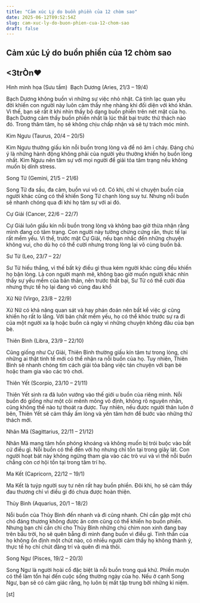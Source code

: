 ```yaml
---
title: "Cảm xúc Lý do buồn phiền của 12 chòm sao"
date: 2025-06-12T09:52:54Z
slug: cam-xuc-ly-do-buon-phien-cua-12-chom-sao
draft: false
---
```


## Cảm xúc Lý do buồn phiền của 12 chòm sao

## <3trÒn♥

Hình minh họa (Sưu tầm)
​
Bạch Dương (Aries, 21/3 – 19/4)

Bạch Dương không buồn vì những sự việc nhỏ nhặt. Cá tính lạc quan yêu đời khiến con người này luôn cảm thấy nhẹ nhàng khi đối diện với khó khăn. Vì thế, bạn sẽ rất ít khi nhìn thấy bộ dạng buồn phiền trên nét mặt của họ. Bạch Dương cảm thấy buồn phiền nhất là lúc thất bại trước thử thách nào đó. Trong thâm tâm, họ sẽ không chịu chấp nhận và sẽ tự trách móc mình.

Kim Ngưu (Taurus, 20/4 – 20/5)

Kim Ngưu thường giấu kín nỗi buồn trong lòng và để nó âm ỉ cháy. Đáng chú ý là những hành động không phải của người yêu thường khiến họ buồn lòng nhất. Kim Ngưu nên tâm sự với mọi người để giải tỏa tâm trạng nếu không muốn bị dính stress.

Song Tử (Gemini, 21/5 – 21/6)

Song Tử đa sầu, đa cảm, buồn vui vô cớ. Có khi, chỉ vì chuyện buồn của người khác cũng có thể khiến Song Tử chạnh lòng suy tư. Nhưng nỗi buồn sẽ nhanh chóng qua đi khi họ tâm sự với ai đó.

Cự Giải (Cancer, 22/6 – 22/7)

Cự Giải luôn giấu kín nỗi buồn trong lòng và không bao giờ thừa nhận rằng mình đang có tâm trạng. Con người này tưởng chừng cứng rắn, thực tế lại rất mềm yếu. Vì thế, trước mặt Cự Giải, nếu bạn nhắc đến những chuyện không vui, cho dù họ có thể cười nhưng trong lòng lại vô cùng buồn bã.

Sư Tử (Leo, 23/7 – 22/

Sư Tử hiếu thắng, vì thế bất kỳ điều gì thua kém người khác cũng đều khiến họ bận lòng. Là con người mạnh mẽ, không bao giờ muốn người khác nhìn thấy sự yếu mềm của bản thân, nên trước thất bại, Sư Tử có thể cười đùa nhưng thực tế họ lại đang vô cùng đau khổ 

Xử Nữ (Virgo, 23/8 – 22/9)

Xử Nữ có khả năng quan sát và hay phán đoán nên bất kể việc gì cũng khiến họ rất lo lắng. Với bản chất mềm yếu, họ có thể khóc trước sự ra đi của một người xa lạ hoặc buồn cả ngày vì những chuyện không đâu của bạn bè.

Thiên Bình (Libra, 23/9 – 22/10)

Cũng giống như  Cự Giải, Thiên Bình thường giấu kín tâm tư trong lòng, chỉ những ai thật tinh tế mới có thể nhận ra nỗi buồn của họ. Tuy nhiên, Thiên Bình sẽ nhanh chóng tìm cách giải tỏa bằng việc tán chuyện với bạn bè hoặc tham gia vào các trò chơi.

Thiên Yết (Scorpio, 23/10 – 21/11)

Thiên Yết sinh ra đã luôn vướng vào thế giới u buồn của riêng mình. Nỗi buồn đó giống như một cõi mênh mông vô định, không rõ nguyên nhân, cũng không thể nào tự thoát ra được. Tuy nhiên, nếu được người thân luôn ở bên, Thiên Yết sẽ cảm thấy ấm lòng và yên tâm hơn để bước vào những thử thách mới.

Nhân Mã (Sagittarius, 22/11 – 21/12)

Nhân Mã mang tâm hồn phóng khoáng và không muốn bị trói buộc vào bất cứ điều gì. Nỗi buồn có thể đến với họ nhưng chỉ tồn tại trong giây lát. Con người hoạt bát này không ngừng tham gia vào các trò vui và vì thế nỗi buồn chẳng còn cơ hội tồn tại trong tâm trí họ.

Ma Kết (Capricorn, 22/12 – 19/1)

Ma Kết là tuýp người suy tư nên rất hay buồn phiền. Đôi khi, họ sẽ cảm thấy đau thương chỉ vì điều gì đó chưa được hoàn thiện.

Thủy Bình (Aquarius, 20/1 – 18/2)

Nỗi buồn của Thủy Bình đến nhanh và đi cũng nhanh. Chỉ cần gặp một chú chó đáng thương không được ăn cơm cũng có thể khiến họ buồn phiền. Nhưng bạn chỉ cần chỉ cho Thủy Bình những chú chim non xinh đang bay trên bầu trời, họ sẽ quên bẵng đi mình đang buồn vì điều gì. Tinh thần của họ không ổn định một chút nào, có nhiều người cảm thấy họ không thành ý, thực tế họ chỉ chút đãng trí và quên đi mà thôi.

Song Ngư (Pisces, 19/2 – 20/3)

Song Ngư là người hoài cổ đặc biệt là nỗi buồn trong quá khứ. Phiền muộn có thể làm tổn hại đến cuộc sống thường ngày của họ. Nếu ở cạnh Song Ngư, bạn sẽ có cảm giác rằng, họ luôn bị mất tập trung bởi những kỉ niệm.

[st]